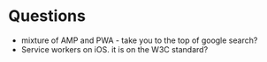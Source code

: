 # Questions

- mixture of AMP and PWA - take you to the top of google search?
- Service workers on iOS. it is on the W3C standard?
